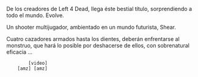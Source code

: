 De los creadores de Left 4 Dead, llega éste bestial título, sorprendiendo a todo el mundo. Evolve.

Un shooter multijugador, ambientado en un mundo futurista, Shear.

Cuatro cazadores armados hasta los dientes, deberán enfrentarse al monstruo, que hará lo posible por deshacerse de ellos, con sobrenatural eficacia ...


			[video]
		[amz] [amz]
